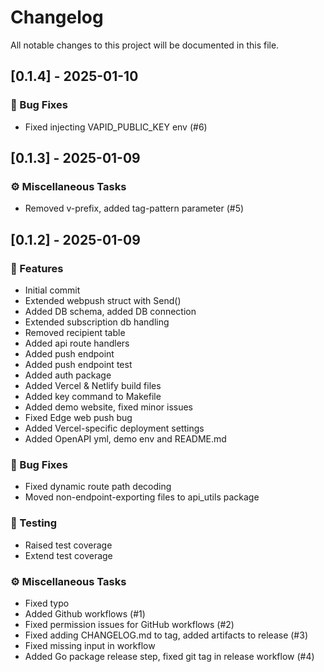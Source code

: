# Changelog

All notable changes to this project will be documented in this file.

## [0.1.4] - 2025-01-10

### 🐛 Bug Fixes

- Fixed injecting VAPID_PUBLIC_KEY env (#6)

## [0.1.3] - 2025-01-09

### ⚙️ Miscellaneous Tasks

- Removed v-prefix, added tag-pattern parameter (#5)

## [0.1.2] - 2025-01-09

### 🚀 Features

- Initial commit
- Extended webpush struct with Send()
- Added DB schema, added DB connection
- Extended subscription db handling
- Removed recipient table
- Added api route handlers
- Added push endpoint
- Added push endpoint test
- Added auth package
- Added Vercel & Netlify build files
- Added key command to Makefile
- Added demo website, fixed minor issues
- Fixed Edge web push bug
- Added Vercel-specific deployment settings
- Added OpenAPI yml, demo env and README.md

### 🐛 Bug Fixes

- Fixed dynamic route path decoding
- Moved non-endpoint-exporting files to api_utils package

### 🧪 Testing

- Raised test coverage
- Extend test coverage

### ⚙️ Miscellaneous Tasks

- Fixed typo
- Added Github workflows (#1)
- Fixed permission issues for GitHub workflows (#2)
- Fixed adding CHANGELOG.md to tag, added artifacts to release (#3)
- Fixed missing input in workflow
- Added Go package release step, fixed git tag in release workflow (#4)

<!-- generated by git-cliff -->
